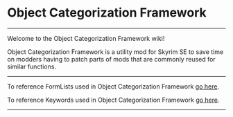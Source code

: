 # Object Categorization Framework

---

Welcome to the Object Categorization Framework wiki!

Object Categorization Framework is a utility mod for Skyrim SE to save time on modders having to patch parts of mods that are commonly reused for similar functions.

---

To reference FormLists used in Object Categorization Framework [go here](https://github.com/GroundAura/Object-Categorization-Framework/wiki/FormList-Reference).

To reference Keywords used in Object Categorization Framework [go here](https://github.com/GroundAura/Object-Categorization-Framework/wiki/Keyword-Reference).

---
